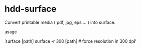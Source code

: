 # hdd-surface

Convert printable media ( pdf, jpg, eps … ) into surface.

usage 

’surface [path]
surface -r 300 [path] # force resolution in 300 dpi’
